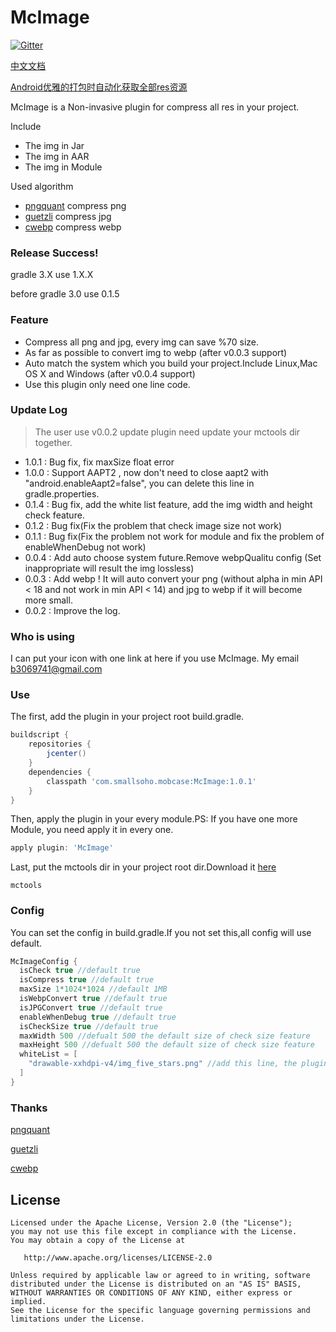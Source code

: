 # McImage

[![Gitter](https://badges.gitter.im/Join%20Chat.svg)](https://gitter.im/mcimage/McImage)

[中文文档](README-CN.md)

[Android优雅的打包时自动化获取全部res资源](https://smallsoho.com/android/2018/07/26/Android-Hook%E6%89%93%E5%8C%85%E6%B5%81%E7%A8%8B%E8%8E%B7%E5%8F%96%E5%85%A8%E9%83%A8res%E8%B5%84%E6%BA%90/)

McImage is a Non-invasive plugin for compress all res in your project.

Include

- The img in Jar
- The img in AAR
- The img in Module

Used algorithm

- [pngquant](https://github.com/pornel/pngquant) compress png
- [guetzli](https://github.com/google/guetzli) compress jpg
- [cwebp](https://developers.google.com/speed/webp/) compress webp

### Release Success!

gradle 3.X use 1.X.X

before gradle 3.0 use 0.1.5

### Feature

- Compress all png and jpg, every img can save %70 size.
- As far as possible to convert img to webp (after v0.0.3 support)
- Auto match the system which you build your project.Include Linux,Mac OS X and Windows (after v0.0.4 support)
- Use this plugin only need one line code.

### Update Log

> The user use v0.0.2 update plugin need update your mctools dir together.

- 1.0.1 : Bug fix, fix maxSize float error
- 1.0.0 : Support AAPT2 , now don't need to close aapt2 with "android.enableAapt2=false", you can delete this line in gradle.properties.
- 0.1.4 : Bug fix, add the white list feature, add the img width and height check feature.
- 0.1.2 : Bug fix(Fix the problem that check image size not work)
- 0.1.1 : Bug fix(Fix the problem not work for module and fix the problem of enableWhenDebug not work)
- 0.0.4 : Add auto choose system future.Remove webpQualitu config (Set inappropriate will result the img lossless)
- 0.0.3 : Add webp ! It will auto convert your png (without alpha in min API < 18 and not work in min API < 14) and jpg to webp if it will become more small.
- 0.0.2 : Improve the log.

### Who is using

I can put your icon with one link at here if you use McImage. My email b3069741@gmail.com

### Use

The first, add the plugin in your project root build.gradle.

```groovy
buildscript {
    repositories {
        jcenter()
    }
    dependencies {
        classpath 'com.smallsoho.mobcase:McImage:1.0.1'
    }
}
```

Then, apply the plugin in your every module.PS: If you have one more Module, you need apply it in every one.

```groovy
apply plugin: 'McImage'
```

Last, put the mctools dir in your project root dir.Download it [here](https://github.com/Mobcase/McImage/releases)


```
mctools
```

### Config

You can set the config in build.gradle.If you not set this,all config will use default.

```groovy
McImageConfig {
  isCheck true //default true
  isCompress true //default true
  maxSize 1*1024*1024 //default 1MB
  isWebpConvert true //default true
  isJPGConvert true //default true
  enableWhenDebug true //default true
  isCheckSize true //default true
  maxWidth 500 //defualt 500 the default size of check size feature
  maxHeight 500 //defualt 500 the default size of check size feature
  whiteList = [
    "drawable-xxhdpi-v4/img_five_stars.png" //add this line, the plugin can not deal with this img.
  ]
}
```

### Thanks

[pngquant](https://github.com/pornel/pngquant)

[guetzli](https://github.com/google/guetzli)

[cwebp](https://developers.google.com/speed/webp/)

License
-------

    Licensed under the Apache License, Version 2.0 (the "License");
    you may not use this file except in compliance with the License.
    You may obtain a copy of the License at
    
       http://www.apache.org/licenses/LICENSE-2.0
    
    Unless required by applicable law or agreed to in writing, software
    distributed under the License is distributed on an "AS IS" BASIS,
    WITHOUT WARRANTIES OR CONDITIONS OF ANY KIND, either express or implied.
    See the License for the specific language governing permissions and
    limitations under the License.
